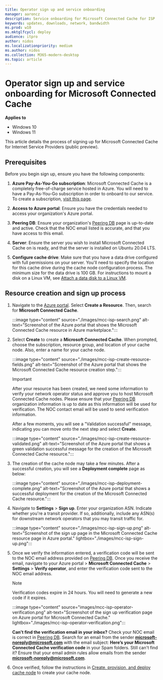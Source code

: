 ```yaml
---
title: Operator sign up and service onboarding
manager: aaroncz
description: Service onboarding for Microsoft Connected Cache for ISP
keywords: updates, downloads, network, bandwidth
ms.prod: w10
ms.mktglfcycl: deploy
audience: itpro
author: nidos
ms.localizationpriority: medium
ms.author: nidos
ms.collection: M365-modern-desktop
ms.topic: article
---
```


# Operator sign up and service onboarding for Microsoft Connected Cache

**Applies to**

- Windows 10
- Windows 11

This article details the process of signing up for Microsoft Connected Cache for Internet Service Providers (public preview). 

## Prerequisites

Before you begin sign up, ensure you have the following components:

1. **Azure Pay-As-You-Go subscription**: Microsoft Connected Cache is a completely free-of-charge service hosted in Azure. You will need to have a Pay-As-You-Go subscription in order to onboard to our service. To create a subscription, [visit this page](https://azure.microsoft.com/offers/ms-azr-0003p/).

1. **Access to Azure portal**: Ensure you have the credentials needed to access your organization's Azure portal.

1. **Peering DB**: Ensure your organization's [Peering DB](https://www.peeringdb.com/) page is up-to-date and active. Check that the NOC email listed is accurate, and that you have access to this email. 

1. **Server**: Ensure the server you wish to install Microsoft Connected Cache on is ready, and that the server is installed on Ubuntu 20.04 LTS.
1. **Configure cache drive**: Make sure that you have a data drive configured with full permissions on your server. You'll need to specify the location for this cache drive during the cache node configuration process. The minimum size for the data drive is 100 GB. For instructions to mount a disk on a Linux VM, see [Attach a data disk to a Linux VM](/azure/virtual-machines/linux/attach-disk-portal#find-the-disk).

## Resource creation and sign up process  

1. Navigate to the [Azure portal](https://www.portal.azure.com). Select **Create a Resource**. Then, search for **Microsoft Connected Cache**.

   :::image type="content" source="./images/mcc-isp-search.png" alt-text="Screenshot of the Azure portal that shows the Microsoft Connected Cache resource in Azure marketplace.":::

1. Select **Create** to create a **Microsoft Connected Cache**. When prompted, choose the subscription, resource group, and location of your cache node. Also, enter a name for your cache node.

   :::image type="content" source="./images/mcc-isp-create-resource-fields.png" alt-text="Screenshot of the Azure portal that shows the Microsoft Connected Cache resource creation step.":::

   > [!IMPORTANT]
   > After your resource has been created, we need some information to verify your network operator status and approve you to host Microsoft Connected Cache nodes. Please ensure that your [Peering DB](https://www.peeringdb.com/) organization information is up to date as this information will be used for verification. The NOC contact email will be used to send verification information.

    After a few moments, you will see a "Validation successful" message, indicating you can move onto the next step and select **Create**.

   :::image type="content" source="./images/mcc-isp-create-resource-validated.png" alt-text="Screenshot of the Azure portal that shows a green validation successful message for the creation of the Microsoft Connected Cache resource.":::

1. The creation of the cache node may take a few minutes. After a successful creation, you will see a **Deployment complete** page as below:

    :::image type="content" source="./images/mcc-isp-deployment-complete.png" alt-text="Screenshot of the Azure portal that shows a successful deployment for the creation of the Microsoft Connected Cache resource.":::

1. Navigate to **Settings** > **Sign up**. Enter your organization ASN. Indicate whether you're a transit provider. If so, additionally, include any ASN(s) for downstream network operators that you may transit traffic for.

   :::image type="content" source="./images/mcc-isp-sign-up.png" alt-text="Screenshot of the sign up page in the Microsoft Connected Cache resource page in Azure portal." lightbox="./images/mcc-isp-sign-up.png":::

1. Once we verify the information entered, a verification code will be sent to the NOC email address provided on [Peering DB](https://www.peeringdb.com/). Once you receive the email, navigate to your Azure portal > **Microsoft Connected Cache** > **Settings** > **Verify operator**, and enter the verification code sent to the NOC email address.

    > [!NOTE]
    > Verification codes expire in 24 hours. You will need to generate a new code if it expires.

   :::image type="content" source="images/mcc-isp-operator-verification.png" alt-text="Screenshot of the sign up verification page on Azure portal for Microsoft Connected Cache." lightbox="./images/mcc-isp-operator-verification.png":::

   **Can't find the verification email in your inbox?** Check your NOC email is correct in [Peering DB](https://www.peeringdb.com/). Search for an email from the sender **microsoft-noreply@microsoft.com** with the email subject: **Here’s your Microsoft Connected Cache verification code** in your Spam folders. Still can't find it? Ensure that your email admin rules allow emails from the sender **microsoft-noreply@microsoft.com**.

1. Once verified, follow the instructions in [Create, provision, and deploy cache node](mcc-isp-create-provision-deploy.md) to create your cache node.

<!--## Traffic estimation

During the sign-up process, Microsoft will provide you with a traffic estimation based on your ASN(s). We make estimations based on our predictions on historical data about Microsoft content download volume. We'll use these estimations to recommend hardware or VM configurations. You can review these recommendations within the Azure portal.

We make these estimations based on the Microsoft content types that Microsoft Connected Cache serves. To learn more about the types of content that are supported, see [Delivery Optimization and Microsoft Connected Cache content type endpoints](delivery-optimization-endpoints.md).  -->
